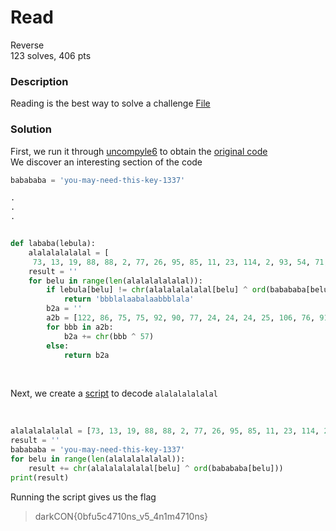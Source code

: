 # Read

Reverse<br/>
123 solves, 406 pts<br/>

### Description
Reading is the best way to solve a challenge
[File](https://github.com/StrixGoldhorn/CTF-Writeups/blob/main/DarkCON2021/Assets/read.pyc)



### Solution
First, we run it through [uncompyle6](https://pypi.org/project/uncompyle6/) to obtain the [original code](https://github.com/StrixGoldhorn/CTF-Writeups/blob/main/DarkCON2021/Assets/darkconcursedreverse.py)<br/>
We discover an interesting section of the code

````Python
babababa = 'you-may-need-this-key-1337'

.
.
.


def lababa(lebula):
    alalalalalalal = [
     73, 13, 19, 88, 88, 2, 77, 26, 95, 85, 11, 23, 114, 2, 93, 54, 71, 67, 90, 8, 77, 26, 0, 3, 93, 68]
    result = ''
    for belu in range(len(alalalalalalal)):
        if lebula[belu] != chr(alalalalalalal[belu] ^ ord(babababa[belu])):
            return 'bbblalaabalaabbblala'
        b2a = ''
        a2b = [122, 86, 75, 75, 92, 90, 77, 24, 24, 24, 25, 106, 76, 91, 84, 80, 77, 25, 77, 81, 92, 25, 92, 87, 77, 80, 75, 92, 25, 74, 77, 75, 80, 87, 94, 25, 88, 74, 25, 95, 85, 88, 94]
        for bbb in a2b:
            b2a += chr(bbb ^ 57)
        else:
            return b2a
````

<br/>

Next, we create a [script](https://github.com/StrixGoldhorn/CTF-Writeups/blob/main/DarkCON2021/Assets/darkconreverse.py) to decode `alalalalalalal` <br/>

<br/>

````Python
alalalalalalal = [73, 13, 19, 88, 88, 2, 77, 26, 95, 85, 11, 23, 114, 2, 93, 54, 71, 67, 90, 8, 77, 26, 0, 3, 93, 68]
result = ''
babababa = 'you-may-need-this-key-1337'
for belu in range(len(alalalalalalal)):
    result += chr(alalalalalalal[belu] ^ ord(babababa[belu]))
print(result)
````

Running the script gives us the flag
> darkCON{0bfu5c4710ns_v5_4n1m4710ns}
